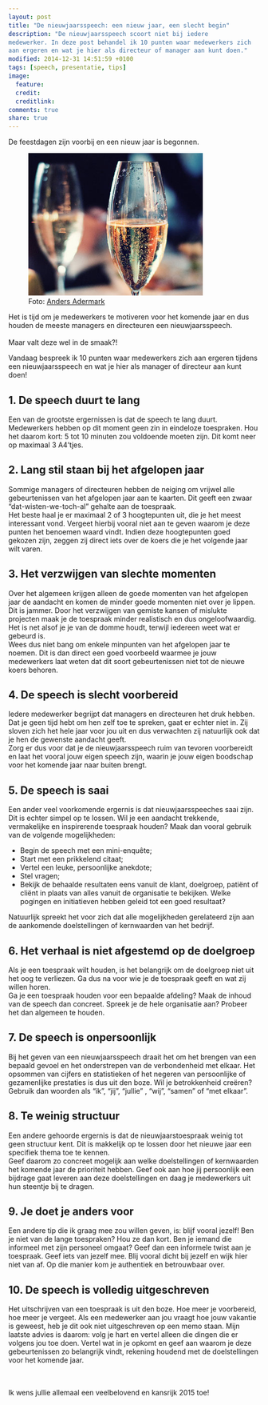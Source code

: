```yaml
---
layout: post
title: "De nieuwjaarsspeech: een nieuw jaar, een slecht begin"
description: "De nieuwjaarsspeech scoort niet bij iedere
medewerker. In deze post behandel ik 10 punten waar medewerkers zich
aan ergeren en wat je hier als directeur of manager aan kunt doen."
modified: 2014-12-31 14:51:59 +0100
tags: [speech, presentatie, tips]
image:
  feature: 
  credit: 
  creditlink: 
comments: true
share: true
---
```


De feestdagen zijn voorbij en een nieuw jaar is begonnen. 

<figure class="floatright">
<img src="/images/champagne.jpg" alt="Twee glazen champagne: een toost
op het nieuwe jaar!">
<figcaption>Foto: <a href="http://bit.ly/1K1jLy2">Anders Adermark</a></figcaption>
</figure>

Het is tijd om je medewerkers te motiveren voor het komende jaar en dus houden de meeste
managers en directeuren een nieuwjaarsspeech.<br>
<br>
Maar valt deze wel in de smaak?!

Vandaag bespreek ik 10 punten waar medewerkers zich aan ergeren tijdens een nieuwjaarsspeech en wat je hier als manager of directeur aan kunt doen!

<h2>1. De speech duurt te lang</h2>
Een van de grootste ergernissen is dat de speech te lang
duurt. Medewerkers hebben op dit moment geen zin in eindeloze
toespraken. Hou het daarom kort: 5 tot 10 minuten zou voldoende moeten zijn. Dit komt neer op maximaal 3 A4’tjes. 

<h2>2. Lang stil staan bij het afgelopen jaar</h2>
Sommige managers of directeuren hebben de neiging om vrijwel alle gebeurtenissen van het afgelopen jaar aan te kaarten. Dit geeft een zwaar “dat-wisten-we-toch-al” gehalte aan de toespraak.<br>
Het beste haal je er maximaal 2 of 3 hoogtepunten uit, die je het meest interessant vond. Vergeet hierbij vooral niet aan te geven waarom je deze punten het benoemen waard vindt. Indien deze hoogtepunten goed gekozen zijn, zeggen zij direct iets over de koers die je het volgende jaar wilt varen.

<h2>3. Het verzwijgen van slechte momenten</h2>
Over het algemeen krijgen alleen de goede momenten van het afgelopen jaar de aandacht en komen de minder goede momenten niet over je lippen. Dit is jammer. Door het verzwijgen van gemiste kansen of mislukte projecten maak je de toespraak minder realistisch en dus ongeloofwaardig. Het is net alsof je je van de domme houdt, terwijl iedereen weet wat er gebeurd is.<br>
Wees dus niet bang om enkele minpunten van het afgelopen jaar te noemen. Dit is dan direct een goed voorbeeld waarmee je jouw medewerkers laat weten dat dit soort gebeurtenissen niet tot de nieuwe koers behoren.

<h2>4. De speech is slecht voorbereid</h2>
Iedere medewerker begrijpt dat managers en directeuren het druk hebben. Dat je geen tijd hebt om hen zelf toe te spreken, gaat er echter niet in. Zij sloven zich het hele jaar voor jou uit en dus verwachten zij natuurlijk ook dat je hen de gewenste aandacht geeft.<br>
Zorg er dus voor dat je de nieuwjaarsspeech ruim van tevoren voorbereidt en laat het vooral jouw eigen speech zijn, waarin je jouw eigen boodschap voor het komende jaar naar buiten brengt. 
 
<h2>5. De speech is saai</h2>
Een ander veel voorkomende ergernis is dat nieuwjaarsspeeches saai zijn.<br>
Dit is echter simpel op te lossen. Wil je een aandacht trekkende, vermakelijke en inspirerende toespraak houden? Maak dan vooral gebruik van de volgende mogelijkheden:
<ul>
<li>Begin de speech met een mini-enquête;</li>
<li>Start met een prikkelend citaat;</li>
<li>Vertel een leuke, persoonlijke anekdote;</li>
<li>Stel vragen;</li>
<li>Bekijk de behaalde resultaten eens vanuit de klant, doelgroep, patiënt
of cliënt in plaats van alles vanuit de organisatie te bekijken. Welke pogingen en initiatieven hebben geleid tot een goed
resultaat?</li>
</ul>
Natuurlijk spreekt het voor zich dat alle mogelijkheden gerelateerd zijn aan de aankomende doelstellingen of kernwaarden van het bedrijf. 

<h2>6. Het verhaal is niet afgestemd op de doelgroep</h2>
Als je een toespraak wilt houden, is het belangrijk om de doelgroep niet uit het oog te verliezen. Ga dus na voor wie je de toespraak geeft en wat zij willen horen.<br>
Ga je een toespraak houden voor een bepaalde afdeling? Maak de inhoud van de speech dan concreet. Spreek je de hele organisatie aan? Probeer het dan algemeen te houden. 

<h2>7. De speech is onpersoonlijk</h2>
Bij het geven van een nieuwjaarsspeech draait het om het brengen van een bepaald gevoel en het onderstrepen van de verbondenheid met elkaar. Het opsommen van cijfers en statistieken of het negeren van persoonlijke of gezamenlijke prestaties is dus uit den boze. Wil je betrokkenheid creëren? Gebruik dan woorden als “ik”, “jij”, “jullie” , “wij”, “samen” of “met elkaar”. 

<h2>8. Te weinig structuur</h2>
Een andere gehoorde ergernis is dat de nieuwjaarstoespraak weinig tot geen structuur kent. Dit is makkelijk op te lossen door het nieuwe jaar een specifiek thema toe te kennen.<br>
Geef daarom zo concreet mogelijk aan welke doelstellingen of kernwaarden het komende jaar de prioriteit hebben. Geef ook aan hoe jij persoonlijk een bijdrage gaat leveren aan deze doelstellingen en daag je medewerkers uit hun steentje bij te dragen. 

<h2>9. Je doet je anders voor</h2>
Een andere tip die ik graag mee zou willen geven, is: blijf vooral jezelf! Ben je niet van de lange toespraken? Hou ze dan kort. Ben je iemand die informeel met zijn personeel omgaat? Geef dan een informele twist aan je toespraak. Geef iets van jezelf mee. Blij vooral dicht bij jezelf en wijk hier niet van af. Op die manier kom je authentiek en betrouwbaar over. 

<h2>10. De speech is volledig  uitgeschreven</h2>
Het uitschrijven van een toespraak is uit den boze. Hoe meer je voorbereid, hoe meer je vergeet. Als een medewerker aan jou vraagt hoe jouw vakantie is geweest, heb je dit ook niet uitgeschreven op een memo staan. Mijn laatste advies is daarom: volg je hart en vertel alleen die dingen die er volgens jou toe doen. Vertel wat in je opkomt en geef aan waarom je deze gebeurtenissen zo belangrijk vindt, rekening houdend met de doelstellingen voor het komende jaar.

<br><br>
Ik wens jullie allemaal een veelbelovend en kansrijk 2015 toe!

